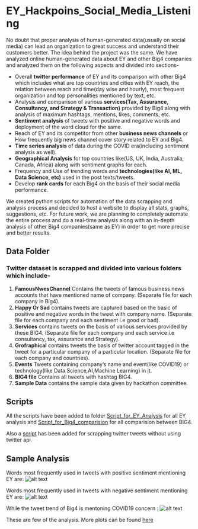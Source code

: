 # EY_Hackpoins_Social_Media_Listening
No doubt that proper analysis of human-generated data(usually on social media) can lead an organization to great success and understand their customers better. The idea behind the project was the same. We have analyzed online human-generated data about EY and other Big4 companies and analyzed them on the following aspects and divided into sections- 
* Overall **twitter performance** of EY and its comparison with other Big4 which includes what are top countries and cities with EY reach, the relation between reach and time(day wise and hourly), most frequent organization and top personalities mentioned by text, etc. 
* Analysis and comparison of various **services(Tax, Assurance, Consultancy, and Strategy & Transaction)** provided by Big4 along with analysis of maximum hashtags, mentions, likes, comments, etc.
* **Sentiment analysis** of tweets with positive and negative words and deployment of the word cloud for the same. 
* Reach of EY and its competitor from other **business news channels** or How frequently big news channel cover story related to EY and Big4. 
* **Time series analysis** of data during the COVID era(including sentiment analysis as well).
* **Geographical Analysis** for top countries like(US, UK, India, Australia, Canada, Africa) along with sentiment graphs for each.
* Frequency and Use of trending words and **technologies(like AI, ML, Data Science, etc)** used in the post texts/tweets.
* Develop **rank cards** for each Big4 on the basis of their social media performance.

We created python scripts for automation of the data scrapping and analysis process and decided to host a website to display all stats, graphs, suggestions, etc.
For future work, we are planning to completely automate the entire process and do a real-time analysis along with an in-depth analysis of other Big4 companies(same as EY) in order to get more precise and better results.

## Data Folder
### Twitter dataset is scrapped and divided into various folders which include-

1. **FamousNwesChannel** Contains the tweets of famous business news accounts that have mentioned name of company. (Separate file for each company in Big4).
2. **Happy Or Sad** contains tweets are captured based on the basic of positive and negative words in the tweet with company name. (Separate file for each company and each sentiment i.e good or bad).
3. **Services** contains tweets on the basis of various services provided by these BIG4. (Separate file for each company and each service i.e consultancy, tax, assurance and Strategy).
4. **Grofraphical** contains tweets the basis of twitter account tagged in the tweet for a particular company of a particular location. (Separate file for each company and countries).
5. **Events** Tweets containing company’s name and event(like COVID19) or technology(like Data Science,AI,Machine Learning) in it.
6. **BIG4 file** Contains all tweets with hashtag BIG4.
7. **Sample Data** contains the sample data given by hackathon committee.

## Scripts
All the scripts have been added to folder [Script_for_EY_Analysis](https://github.com/abhinav0000004/EY_Hackpoins_Team_Bolt_Social_Media_Listening/tree/main/Script_for_EY_Analysis) for all EY analysis and [Script_for_Big4_comparision](https://github.com/abhinav0000004/EY_Hackpoins_Team_Bolt_Social_Media_Listening/tree/main/Script_for_Big4_comparision) for all comparision between BIG4.

Also a [script](https://github.com/abhinav0000004/EY_Hackpoins_Team_Bolt_Social_Media_Listening/blob/main/Automated_Twitter_Data_Extracting.ipynb) has been added for scrapping twitter tweets without using twitter api.

## Sample Analysis
Words most frequently used in tweets with positive sentiment mentioning EY are:
![alt text](https://github.com/abhinav0000004/EY_Hackpoins_Team_Bolt_Social_Media_Listening/blob/main/Sample%20OutputImages/For%20EY/HappyCloud.PNG)

Words most frequently used in tweets with negative sentiment mentioning EY are:
![alt text](https://github.com/abhinav0000004/EY_Hackpoins_Team_Bolt_Social_Media_Listening/blob/main/Sample%20OutputImages/For%20EY/SadCloud.PNG)

While the tweet trend of Big4 is mentoning COVID19 concern :
![alt text](https://github.com/abhinav0000004/EY_Hackpoins_Team_Bolt_Social_Media_Listening/blob/main/Sample%20OutputImages/For%20Comparision/covid.png)

These are few of the analysis. More plots can be found [here](https://github.com/abhinav0000004/EY_Hackpoins_Team_Bolt_Social_Media_Listening/tree/main/Sample%20OutputImages)
